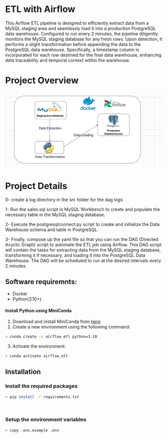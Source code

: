 # ETL with Airflow

This Airflow ETL pipeline is designed  to efficiently extract data from a MySQL staging area and seamlessly load it into a production PostgreSQL data warehouse. Configured to run every 2 minutes, the pipeline diligently monitors the MySQL staging database for any fresh rows. Upon detection, it performs a slight transformation before appending the data to the PostgreSQL data warehouse. Specifically, a timestamp column is incorporated for each row destined for the final data warehouse, enhancing data traceability and temporal context within the warehouse.
<br>

# Project Overview
<img width="802" alt="projectOverview" src="src/photos/projectOverview.png">


# Project Details
0- create a log directory in the src folder for the dag logs

1- Run the sales.sql script in MySQL Workbench to create and populate the necessary table in the MySQL staging database.

2- Execute the postgresqlconnect.py script to create and initialize the Data Warehouse schema and table in PostgreSQL.

3- Finally, compose up the yaml file so that you can run the DAG (Directed Acyclic Graph) script to automate the ETL job using Airflow. This DAG script will contain the tasks for extracting data from the MySQL staging database, transforming it if necessary, and loading it into the PostgreSQL Data Warehouse. The DAG will be scheduled to run at the desired intervals every 2 minutes.


## Software requiremnts:
- Docker 
- Python(3.10+)


#### Install Python using MiniConda

1) Download and install MiniConda from [here](https://docs.anaconda.com/free/miniconda/#quick-command-line-install)
2) Create a new environment using the following command:
```bash
> conda create -n airflow_etl python=3.10
```
3) Activate the environment:
```bash
> conda activate airflow_etl
```


## Installation

### Install the required packages

```bash
> pip install -r requirements.txt
```
<br>


### Setup the environment variables

```bash
> copy .env.example .env
```


